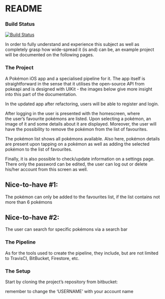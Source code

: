 # README #

### Build Status ###
[![Build Status](https://travis-ci.com/coderluka/pokedex.svg?branch=main)](https://travis-ci.com/coderluka/pokedex)

In order to fully understand and experience this subject as well as completely grasp how wide-spread it (is and) can be, an example project will be documented on the following pages.

### The Project ###
A Pokémon iOS app and a specialised pipeline for it. The app itself is straightforward in the sense that it utilises the open-source API from pokeapi and is designed with UIKit - the images below give more insight into this part of the documentation.

In the updated app after refactoring, users will be able to ​register and login​.

After logging in the user is presented with the homescreen, where the user’s ​favourite pokémons​ are listed. Upon selecting a pokémon, an image of it and some details about it are displayed. Moreover, the user will have the possibility to remove the pokémon from the list of favourites.

The pokémon list shows ​all pokémons​ available. Also here, pokémon details are present upon tapping on a pokémon as well as adding the selected pokémon to the list of favourites.

Finally, it is also possible to check/update information on a ​settings​ page. There only the password can be edited, the user can log out or delete his/her account from this screen as well.

## Nice-to-have #1: ##
The pokémon can only be added to the favourites list, if the list contains not more than 6 pokémons

## Nice-to-have #2: ##
The user can search for specific pokémons via a search bar

### The Pipeline ###
As for the tools used to create the pipeline, they include, but are not limited to TravisCI, BitBucket, Firestore, etc.

### The Setup ###
Start by cloning the project’s repository from bitbucket:

remember to change the ‘USERNAME’ with your account name
